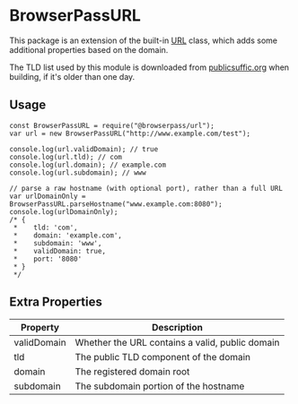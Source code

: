 # BrowserPassURL

This package is an extension of the built-in [URL][1] class, which adds some additional properties based on the domain.

The TLD list used by this module is downloaded from [publicsuffic.org][2] when building, if it's older than one day.

[1]: https://developer.mozilla.org/en-US/docs/Web/API/URL
[2]: https://publicsuffix.org/

## Usage

```JS
const BrowserPassURL = require("@browserpass/url");
var url = new BrowserPassURL("http://www.example.com/test");

console.log(url.validDomain); // true
console.log(url.tld); // com
console.log(url.domain); // example.com
console.log(url.subdomain); // www

// parse a raw hostname (with optional port), rather than a full URL
var urlDomainOnly = BrowserPassURL.parseHostname("www.example.com:8080");
console.log(urlDomainOnly);
/* {
 *    tld: 'com',
 *    domain: 'example.com',
 *    subdomain: 'www',
 *    validDomain: true,
 *    port: '8080'
 * }
 */
```

## Extra Properties

| Property    | Description                                     |
| ----------- | ----------------------------------------------- |
| validDomain | Whether the URL contains a valid, public domain |
| tld         | The public TLD component of the domain          |
| domain      | The registered domain root                      |
| subdomain   | The subdomain portion of the hostname           |
